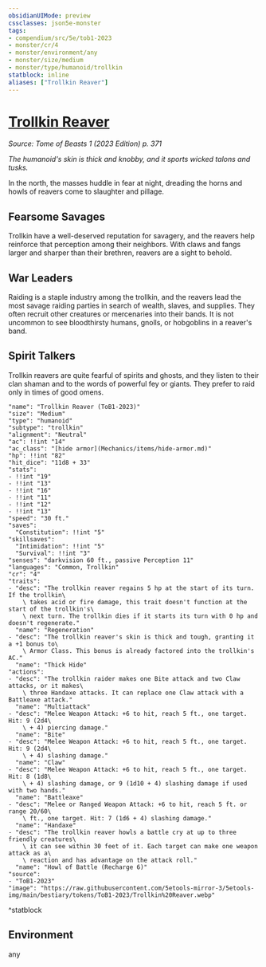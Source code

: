 ```yaml
---
obsidianUIMode: preview
cssclasses: json5e-monster
tags:
- compendium/src/5e/tob1-2023
- monster/cr/4
- monster/environment/any
- monster/size/medium
- monster/type/humanoid/trollkin
statblock: inline
aliases: ["Trollkin Reaver"]
---
```

# [Trollkin Reaver](Mechanics\bestiary\humanoid/trollkin-reaver-tob1-2023.md)
*Source: Tome of Beasts 1 (2023 Edition) p. 371*  

*The humanoid's skin is thick and knobby, and it sports wicked talons and tusks.*

In the north, the masses huddle in fear at night, dreading the horns and howls of reavers come to slaughter and pillage.

## Fearsome Savages

Trollkin have a well-deserved reputation for savagery, and the reavers help reinforce that perception among their neighbors. With claws and fangs larger and sharper than their brethren, reavers are a sight to behold.

## War Leaders

Raiding is a staple industry among the trollkin, and the reavers lead the most savage raiding parties in search of wealth, slaves, and supplies. They often recruit other creatures or mercenaries into their bands. It is not uncommon to see bloodthirsty humans, gnolls, or hobgoblins in a reaver's band.

## Spirit Talkers

Trollkin reavers are quite fearful of spirits and ghosts, and they listen to their clan shaman and to the words of powerful fey or giants. They prefer to raid only in times of good omens.

```statblock
"name": "Trollkin Reaver (ToB1-2023)"
"size": "Medium"
"type": "humanoid"
"subtype": "trollkin"
"alignment": "Neutral"
"ac": !!int "14"
"ac_class": "[hide armor](Mechanics/items/hide-armor.md)"
"hp": !!int "82"
"hit_dice": "11d8 + 33"
"stats":
- !!int "19"
- !!int "13"
- !!int "16"
- !!int "11"
- !!int "12"
- !!int "13"
"speed": "30 ft."
"saves":
  "Constitution": !!int "5"
"skillsaves":
  "Intimidation": !!int "5"
  "Survival": !!int "3"
"senses": "darkvision 60 ft., passive Perception 11"
"languages": "Common, Trollkin"
"cr": "4"
"traits":
- "desc": "The trollkin reaver regains 5 hp at the start of its turn. If the trollkin\
    \ takes acid or fire damage, this trait doesn't function at the start of the trollkin's\
    \ next turn. The trollkin dies if it starts its turn with 0 hp and doesn't regenerate."
  "name": "Regeneration"
- "desc": "The trollkin reaver's skin is thick and tough, granting it a +1 bonus to\
    \ Armor Class. This bonus is already factored into the trollkin's AC."
  "name": "Thick Hide"
"actions":
- "desc": "The trollkin raider makes one Bite attack and two Claw attacks, or it makes\
    \ three Handaxe attacks. It can replace one Claw attack with a Battleaxe attack."
  "name": "Multiattack"
- "desc": "Melee Weapon Attack: +6 to hit, reach 5 ft., one target. Hit: 9 (2d4\
    \ + 4) piercing damage."
  "name": "Bite"
- "desc": "Melee Weapon Attack: +6 to hit, reach 5 ft., one target. Hit: 9 (2d4\
    \ + 4) slashing damage."
  "name": "Claw"
- "desc": "Melee Weapon Attack: +6 to hit, reach 5 ft., one target. Hit: 8 (1d8\
    \ + 4) slashing damage, or 9 (1d10 + 4) slashing damage if used with two hands."
  "name": "Battleaxe"
- "desc": "Melee or Ranged Weapon Attack: +6 to hit, reach 5 ft. or range 20/60\
    \ ft., one target. Hit: 7 (1d6 + 4) slashing damage."
  "name": "Handaxe"
- "desc": "The trollkin reaver howls a battle cry at up to three friendly creatures\
    \ it can see within 30 feet of it. Each target can make one weapon attack as a\
    \ reaction and has advantage on the attack roll."
  "name": "Howl of Battle (Recharge 6)"
"source":
- "ToB1-2023"
"image": "https://raw.githubusercontent.com/5etools-mirror-3/5etools-img/main/bestiary/tokens/ToB1-2023/Trollkin%20Reaver.webp"
```
^statblock

## Environment

any